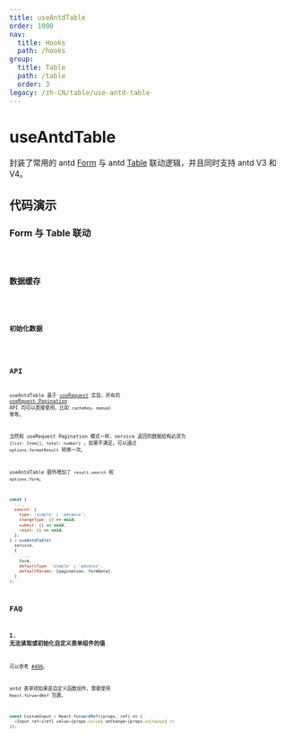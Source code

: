 ```yaml
---
title: useAntdTable
order: 1000
nav:
  title: Hooks
  path: /hooks
group:
  title: Table
  path: /table
  order: 3
legacy: /zh-CN/table/use-antd-table
---
```


# useAntdTable

封装了常用的 antd [Form](https://ant.design/components/form-cn/) 与 antd [Table](https://ant.design/components/table-cn/) 联动逻辑，并且同时支持 antd V3 和 V4。

## 代码演示

### Form 与 Table 联动

<code src="./demo/demo1.tsx" />

### 数据缓存

<code src="./demo/demo2.tsx" />

### 初始化数据

<code src="./demo/demo5.tsx" />

## API

useAntdTable 基于 [useRequest](/zh-CN/async) 实现，所有的 [useRquest Pagination](/zh-CN/async?anchor=pagination#api-1) API 均可以直接使用。比如 `cacheKey`、`manual` 等等。

当然和 useRequest Pagination 模式一样，service 返回的数据结构必须为 `{list: Item[], total: number}` ，如果不满足，可以通过 `options.formatResult` 转换一次。

useAntdTable 额外增加了 `result.search` 和 `options.form`。

```javascript
const {
  ...,
  search: {
    type: 'simple' | 'advance';
    changeType: () => void;
    submit: () => void;
    reset: () => void;
  };
} = useAntdTable(
  service,
  {
    ...,
    form,
    defaultType: 'simple' | 'advance',
    defaultParams: [pagination, formData],
  }
);
```

## FAQ

### 1. 无法读取或初始化自定义表单组件的值

可以参考 [#496](https://github.com/alibaba/hooks/issues/496)。

antd 表单项如果是自定义函数组件，需要使用 `React.forwardRef` 包裹。

```js
const CustomInput = React.forwardRef((props, ref) => (
  <Input ref={ref} value={props.value} onChange={props.onChange} />
));
```